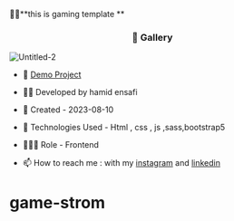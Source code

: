 🏃‍♂️**this is gaming template **
<h3 align="center"> 📸 Gallery </h3>

![Untitled-2](https://github.com/hamid-ensafi/game-strom/assets/129867758/8416f832-4457-453a-8f97-1e264becc28a)






- 🔗 [Demo Project](https://hamid-ensafi.github.io/game-strom/)

- 👨‍💻 Developed by hamid ensafi

- 📆 Created - 2023-08-10

- 🤖 Technologies Used - Html , css , js ,sass,bootstrap5

- 🕵🏻‍♀️ Role - Frontend

- 📫 How to reach me : with my [instagram](https://www.instagram.com/hamid.ensafi_web) and [linkedin](https://www.linkedin.com/in/hamid-ensafi-20a45721a/)
# game-strom
